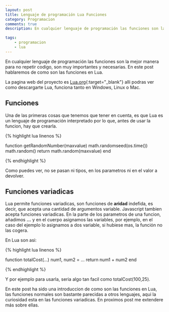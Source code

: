 ```yaml
---
layout: post
title: Lenguaje de programación Lua Funciones
category: Programacion
comments: true
description: En cualquier lenguaje de programación las funciones son la mejor manera para no repetir codigo, son muy importantes y necesarias. En este post hablaremos de como son las funciones en Lua.

tags:   
    - programacion
    - lua
---
```


En cualquier lenguaje de programación las funciones son la mejor manera para no repetir codigo, son muy importantes y necesarias. En este post hablaremos de como son las funciones en Lua.

La pagina web del proyecto es [Lua.org](https://www.lua.org/){:target="_blank"} alli podras ver como descargarte Lua, funciona tanto en Windows, Linux o Mac.


## Funciones

Una de las primeras cosas que tenemos que tener en cuenta, es que Lua es un lenguaje de programación interpretado por lo que, antes de usar la funcion, hay que crearla.

{% highlight lua linenos %}

function getRandomNumber(maxvalue)
    math.randomseed(os.time())
    math.random()
    return math.random(maxvalue)
end

{% endhighlight %}

Como puedes ver, no se pasan ni tipos, en los parametros ni en el valor a devolver.


## Funciones variadicas

Lua permite funciones variadicas, son funciones de __aridad__ indefida, es decir, que acepta una cantidad de argumentos variable. Javascript tambien acepta funciones variadicas. 
En la parte de los parametros de una funcion, añadimos __...__ y en el cuerpo asignamos las variables, por ejemplo, en el caso del ejemplo lo asignamos a dos variable, si hubiese mas, la función no las cogera.

En Lua son asi:

{% highlight lua linenos %}

function totalCost(...)
    num1, num2 = ...
    return num1 + num2
end

{% endhighlight %}

Y por ejemplo para usarla, seria algo tan facil como totalCost(100,25).

En este post ha sido una introduccion de como son las funciones en Lua, las funciones normales son bastante parecidas a otros lenguajes, aqui la curiosidad esta en las funciones variadicas. En proximos post me extendere más sobre ellas.
